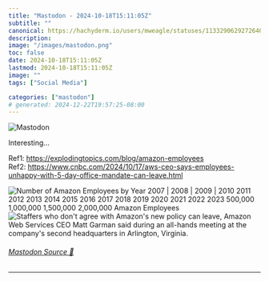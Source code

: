 ```yaml
---
title: "Mastodon - 2024-10-18T15:11:05Z"
subtitle: ""
canonical: https://hachyderm.io/users/mweagle/statuses/113329062927264014
description:
image: "/images/mastodon.png"
toc: false
date: 2024-10-18T15:11:05Z
lastmod: 2024-10-18T15:11:05Z
image: ""
tags: ["Social Media"]

categories: ["mastodon"]
# generated: 2024-12-22T19:57:25-08:00
---
```

![Mastodon](/images/mastodon.png)

<p>Interesting…</p><p>Ref1: <a href="https://explodingtopics.com/blog/amazon-employees" target="_blank" rel="nofollow noopener noreferrer" translate="no"><span class="invisible">https://</span><span class="ellipsis">explodingtopics.com/blog/amazo</span><span class="invisible">n-employees</span></a><br />Ref2: <a href="https://www.cnbc.com/2024/10/17/aws-ceo-says-employees-unhappy-with-5-day-office-mandate-can-leave.html" target="_blank" rel="nofollow noopener noreferrer" translate="no"><span class="invisible">https://www.</span><span class="ellipsis">cnbc.com/2024/10/17/aws-ceo-sa</span><span class="invisible">ys-employees-unhappy-with-5-day-office-mandate-can-leave.html</span></a></p>

![Number of Amazon Employees by Year
2007 |
2008 |
2009 |
2010
2011
2012
2013
2014
2015
2016
2017
2018
2019
2020
2021
2022
2023
500,000
1,000,000
1,500,000
2,000,000
Amazon Employees](8f64c06fcaa43062.jpeg)
![Staffers who don't agree with Amazon's
new policy can leave, Amazon Web
Services CEO Matt Garman said during
an all-hands meeting at the company's
second headquarters in Arlington,
Virginia.](fe3c3c968ed42618.jpeg)

###### [Mastodon Source 🐘](https://hachyderm.io/@mweagle/113329062927264014)

___
